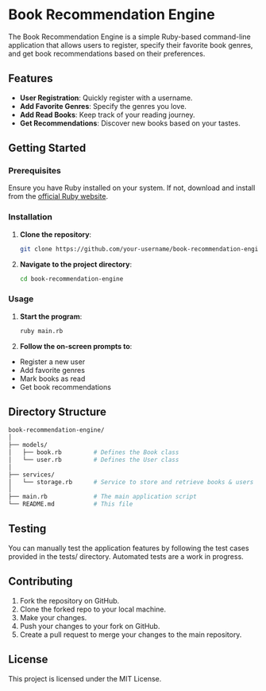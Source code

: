 # Book Recommendation Engine

The Book Recommendation Engine is a simple Ruby-based command-line application that allows users to register, specify their favorite book genres, and get book recommendations based on their preferences.

## Features

- **User Registration**: Quickly register with a username.
- **Add Favorite Genres**: Specify the genres you love.
- **Add Read Books**: Keep track of your reading journey.
- **Get Recommendations**: Discover new books based on your tastes.

## Getting Started

### Prerequisites

Ensure you have Ruby installed on your system. If not, download and install from the [official Ruby website](https://www.ruby-lang.org/).

### Installation

1. **Clone the repository**:

   ```bash
   git clone https://github.com/your-username/book-recommendation-engine.git
   ```
2. **Navigate to the project directory**:
   ```bash
   cd book-recommendation-engine
   ```
### Usage

1. **Start the program**:
   ```bash
   ruby main.rb
   ```
2. **Follow the on-screen prompts to**:

  - Register a new user
  - Add favorite genres
  - Mark books as read
  - Get book recommendations
## Directory Structure
```bash
book-recommendation-engine/
│
├── models/
│   ├── book.rb         # Defines the Book class
│   └── user.rb         # Defines the User class
│
├── services/
│   └── storage.rb      # Service to store and retrieve books & users
│
├── main.rb             # The main application script
└── README.md           # This file
```

## Testing
You can manually test the application features by following the test cases provided in the tests/ directory. Automated tests are a work in progress.

## Contributing
1. Fork the repository on GitHub.
2. Clone the forked repo to your local machine.
3. Make your changes.
4. Push your changes to your fork on GitHub.
5. Create a pull request to merge your changes to the main repository.
## License
This project is licensed under the MIT License.

